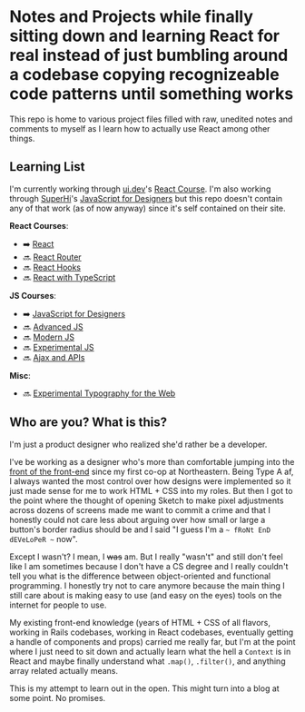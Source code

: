# Notes and Projects while finally sitting down and learning React for real instead of just bumbling around a codebase copying recognizeable code patterns until something works

This repo is home to various project files filled with raw, unedited notes and comments to myself as I learn how to actually use React among other things.

## Learning List

I'm currently working through [ui.dev](https://ui.dev/)'s [React Course](https://ui.dev/react/). I'm also working through [SuperHi](https://www.superhi.com/)'s [JavaScript for Designers](https://www.superhi.com/courses/javascript-for-designers) but this repo doesn't contain any of that work (as of now anyway) since it's self contained on their site.

**React Courses**:

- ➡️ [React](https://ui.dev/react/)
- 🔜 [React Router](https://ui.dev/react-router-v5/)
- 🔜 [React Hooks](https://ui.dev/react-hooks/)
- 🔜 [React with TypeScript](https://ui.dev/react-typescript/)

**JS Courses**:

- ➡️ [JavaScript for Designers](https://www.superhi.com/courses/javascript-for-designers)
- 🔜 [Advanced JS](https://ui.dev/advanced-javascript/)
- 🔜 [Modern JS](https://ui.dev/modern-javascript/)
- 🔜 [Experimental JS](https://student.superhi.com/xjs)
- 🔜 [Ajax and APIs](https://student.superhi.com/ajax-apis)

**Misc**:

- 🔜 [Experimental Typography for the Web](https://student.superhi.com/experimental-typography)

## Who are you? What is this?

I'm just a product designer who realized she'd rather be a developer.

I've be working as a designer who's more than comfortable jumping into the [front of the front-end](https://bradfrost.com/blog/post/frontend-design-react-and-a-bridge-over-the-great-divide/) since my first co-op at Northeastern. Being Type A af, I always wanted the most control over how designs were implemented so it just made sense for me to work HTML + CSS into my roles. But then I got to the point where the thought of opening Sketch to make pixel adjustments across dozens of screens made me want to commit a crime and that I honestly could not care less about arguing over how small or large a button's border radius should be and I said "I guess I'm a `~ fRoNt EnD dEVeLoPeR ~` now".

Except I wasn't? I mean, I ~~was~~ am. But I really "wasn't" and still don't feel like I am sometimes because I don't have a CS degree and I really couldn't tell you what is the difference between object-oriented and functional programming. I honestly try not to care anymore because the main thing I still care about is making easy to use (and easy on the eyes) tools on the internet for people to use.

My existing front-end knowledge (years of HTML + CSS of all flavors, working in Rails codebases, working in React codebases, eventually getting a handle of components and props) carried me really far, but I'm at the point where I just need to sit down and actually learn what the hell a `Context` is in React and maybe finally understand what `.map()`, `.filter()`, and anything array related actually means.

This is my attempt to learn out in the open. This might turn into a blog at some point. No promises.
